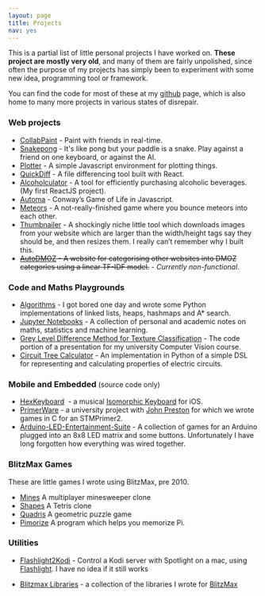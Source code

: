 ```yaml
---
layout: page
title: Projects
nav: yes
---
```

This is a partial list of little personal projects I have worked on. **These project are mostly very old**, and many of them are fairly unpolished, since often the purpose of my projects has simply been to experiment with some new idea, programming tool or framework.

You can find the code for most of these at my [github](https://github.com/Spacerat) page, which is also home to many more projects in various states of disrepair.

### Web projects

*   [CollabPaint](https://paint.apps.veryjoe.com/ "CollabPaint") - Paint with friends in real-time.
*   [Snakepong](https://veryjoe.com/Snakepong/ "Snakepong") - It's like pong but your paddle is a snake. Play against a friend on one keyboard, or against the AI.
*   [Plotter](https://veryjoe.com/CanvasPlotter/ "Plotter") - A simple Javascript environment for plotting things.
*   [QuickDiff](https://veryjoe.com/diff-site "QuickDiff") - A file differencing tool built with React.
*   [Alcoholculator](https://veryjoe.com/Alcoholculator "Alcoholculator") - A tool for efficiently purchasing alcoholic beverages. (My first ReactJS project).
*   [Automa](https://veryjoe.com/Automa/ "Automa") - Conway’s Game of Life in Javascript.
*   [Meteors](https://veryjoe.com/Meteors/ "Meteors") - A not-really-finished game where you bounce meteors into each other.
*   [Thumbnailer](https://thumbnailer.apps.veryjoe.com/ "Thumbnailer") - A shockingly niche little tool which downloads images from your website which are larger than the width/height tags say they should be, and then resizes them. I really can’t remember why I built this.
*   ~~[AutoDMOZ](https://autodmoz.apps.veryjoe.com/ "AutoDMOZ") - A website for categorising other websites into DMOZ categories using a linear TF-IDF model.~~ - _Currently non-functional_.


### Code and Maths Playgrounds

*   [Algorithms](https://github.com/Spacerat/Algorithms "Algorithms") - I got bored one day and wrote some Python implementations of linked lists, heaps, hashmaps and A* search.
*   [Jupyter Notebooks](https://github.com/Spacerat/Jupyter-Notebooks "Jupyter Notebooks") - A collection of personal and academic notes on maths, statistics and machine learning.
*   [Grey Level Difference Method for Texture Classification](https://gist.github.com/Spacerat/beb692e9c64596c2bec5) - The code portion of a presentation for my university Computer Vision course.
*   [Circuit Tree Calculator](https://gist.github.com/Spacerat/9959756 "Circuit Tree Calculator") - An implementation in Python of a simple DSL for representing and calculating properties of electric circuits.

### Mobile and Embedded <span style="font-size: 14px; font-weight: normal;">(source code only)</span>

*   [HexKeyboard](https://github.com/Spacerat/HexKeyboard)  - a musical [Isomorphic Keyboard](https://en.wikipedia.org/wiki/Isomorphic_keyboard) for iOS.
*   [PrimerWare](https://github.com/Spacerat/PrimerWare "PrimerWare") - a university project with [John Preston](https://github.com/wcerfgba) for which we wrote games in C for an STMPrimer2.
*   [Arduino-LED-Entertainment-Suite](https://github.com/Spacerat/Arduino-LED-entertainment-suite) - A collection of games for an Arduino plugged into an 8x8 LED matrix and some buttons. Unfortunately I have long forgotten how everything was wired together.

### BlitzMax Games

These are little games I wrote using BlitzMax, pre 2010.

* [Mines](/projects/mines.html) A multiplayer minesweeper clone
* [Shapes](/projects/shapes.html) A Tetris clone
* [Quadris](/projects/quadris.html) A geometric puzzle game
* [Pimorize](/projects/pimorize.html) A program which helps you memorize Pi.

### Utilities

*   [Flashlight2Kodi](https://github.com/Spacerat/Flashlight2Kodi "Flashlight2Kodi") - Control a Kodi server with Spotlight on a mac, using [Flashlight](https://github.com/nate-parrott/Flashlight). I have no idea if it still works

*   [Blitzmax Libraries](https://github.com/Spacerat/joe.mod "joe.mod") - a collection of the libraries I wrote for [BlitzMax](http://www.blitzbasic.com/Products/blitzmax.php)
